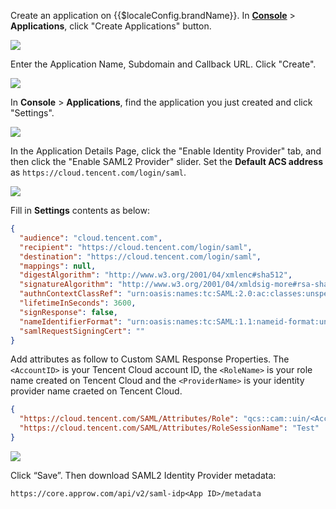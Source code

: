 <IntegrationDetailCard :title="`Setup ${$localeConfig.brandName} SAML2 IdP Configuration`">

Create an application on {{$localeConfig.brandName}}. In [**Console**](https://console.approw.com) > **Applications**, click "Create Applications" button.

![](~@imagesZhCn/integration/ali-cloud/1-4.jpg)

Enter the Application Name, Subdomain and Callback URL. Click "Create".

![](~@imagesZhCn/integration/tencent-cloud/1-1.jpg)

In **Console** > **Applications**, find the application you just created and click "Settings".

![](~@imagesZhCn/integration/tencent-cloud/1-2.png)

In the Application Details Page, click the "Enable Identity Provider" tab, and then click the "Enable SAML2 Provider" slider. Set the **Default ACS address** as `https://cloud.tencent.com/login/saml`.

![](~@imagesZhCn/integration/tencent-cloud/1-3.png)

Fill in **Settings** contents as below:

```json
{
  "audience": "cloud.tencent.com",
  "recipient": "https://cloud.tencent.com/login/saml",
  "destination": "https://cloud.tencent.com/login/saml",
  "mappings": null,
  "digestAlgorithm": "http://www.w3.org/2001/04/xmlenc#sha512",
  "signatureAlgorithm": "http://www.w3.org/2001/04/xmldsig-more#rsa-sha512",
  "authnContextClassRef": "urn:oasis:names:tc:SAML:2.0:ac:classes:unspecified",
  "lifetimeInSeconds": 3600,
  "signResponse": false,
  "nameIdentifierFormat": "urn:oasis:names:tc:SAML:1.1:nameid-format:unspecified",
  "samlRequestSigningCert": ""
}
```

Add attributes as follow to Custom SAML Response Properties. The `<AccountID>` is your Tencent Cloud account ID, the `<RoleName>` is your role name created on Tencent Cloud and the `<ProviderName>` is your identity provider name craeted on Tencent Cloud.

```json
{
  "https://cloud.tencent.com/SAML/Attributes/Role": "qcs::cam::uin/<AccountID>:roleName/<RoleName>,qcs::cam::uin/<AccountID>:saml-provider/<ProviderName>",
  "https://cloud.tencent.com/SAML/Attributes/RoleSessionName": "Test"
}
```

![](~@imagesZhCn/integration/tencent-cloud/1-4.png)

Click “Save”. Then download SAML2 Identity Provider metadata:

`https://core.approw.com/api/v2/saml-idp<App ID>/metadata`

</IntegrationDetailCard>
